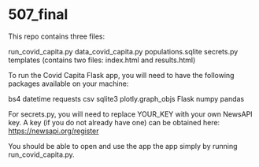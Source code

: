 # 507_final

This repo contains three files:

run_covid_capita.py
data_covid_capita.py
populations.sqlite
secrets.py
templates (contains two files: index.html and results.html)

To run the Covid Capita Flask app, you will need to have the following packages available on your machine:

bs4
datetime
requests
csv
sqlite3
plotly.graph_objs
Flask
numpy
pandas

For secrets.py, you will need to replace YOUR_KEY with your own NewsAPI key.
A key (if you do not already have one) can be obtained here: https://newsapi.org/register 

You should be able to open and use the app the app simply by running run_covid_capita.py.

